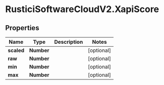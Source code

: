 # RusticiSoftwareCloudV2.XapiScore

## Properties
Name | Type | Description | Notes
------------ | ------------- | ------------- | -------------
**scaled** | **Number** |  | [optional] 
**raw** | **Number** |  | [optional] 
**min** | **Number** |  | [optional] 
**max** | **Number** |  | [optional] 


